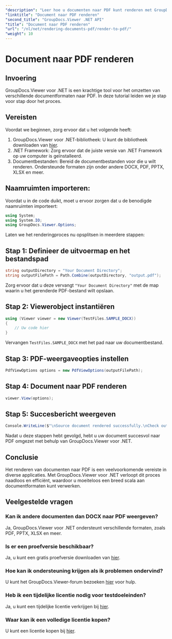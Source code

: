 ```yaml
---
"description": "Leer hoe u documenten naar PDF kunt renderen met GroupDocs.Viewer voor .NET. Inclusief stapsgewijze handleiding met vereisten en veelgestelde vragen."
"linktitle": "Document naar PDF renderen"
"second_title": "GroupDocs.Viewer .NET API"
"title": "Document naar PDF renderen"
"url": "/nl/net/rendering-documents-pdf/render-to-pdf/"
"weight": 10
---
```


# Document naar PDF renderen

## Invoering
GroupDocs.Viewer voor .NET is een krachtige tool voor het omzetten van verschillende documentformaten naar PDF. In deze tutorial leiden we je stap voor stap door het proces.
## Vereisten

Voordat we beginnen, zorg ervoor dat u het volgende heeft:
1. GroupDocs.Viewer voor .NET-bibliotheek: U kunt de bibliotheek downloaden van [hier](https://releases.groupdocs.com/viewer/net/).
2. .NET Framework: Zorg ervoor dat de juiste versie van .NET Framework op uw computer is geïnstalleerd.
3. Documentbestanden: Bereid de documentbestanden voor die u wilt renderen. Ondersteunde formaten zijn onder andere DOCX, PDF, PPTX, XLSX en meer.

## Naamruimten importeren:
Voordat u in de code duikt, moet u ervoor zorgen dat u de benodigde naamruimten importeert:
```csharp
using System;
using System.IO;
using GroupDocs.Viewer.Options;
```

Laten we het renderingproces nu opsplitsen in meerdere stappen:
## Stap 1: Definieer de uitvoermap en het bestandspad
```csharp
string outputDirectory = "Your Document Directory";
string outputFilePath = Path.Combine(outputDirectory, "output.pdf");
```
Zorg ervoor dat u deze vervangt `"Your Document Directory"` met de map waarin u het gerenderde PDF-bestand wilt opslaan.
## Stap 2: Viewerobject instantiëren
```csharp
using (Viewer viewer = new Viewer(TestFiles.SAMPLE_DOCX))
{
    // Uw code hier
}
```
Vervangen `TestFiles.SAMPLE_DOCX` met het pad naar uw documentbestand.
## Stap 3: PDF-weergaveopties instellen
```csharp
PdfViewOptions options = new PdfViewOptions(outputFilePath);
```
## Stap 4: Document naar PDF renderen
```csharp
viewer.View(options);
```
## Stap 5: Succesbericht weergeven
```csharp
Console.WriteLine($"\nSource document rendered successfully.\nCheck output in {outputDirectory}.");
```
Nadat u deze stappen hebt gevolgd, hebt u uw document succesvol naar PDF omgezet met behulp van GroupDocs.Viewer voor .NET.

## Conclusie
Het renderen van documenten naar PDF is een veelvoorkomende vereiste in diverse applicaties. Met GroupDocs.Viewer voor .NET verloopt dit proces naadloos en efficiënt, waardoor u moeiteloos een breed scala aan documentformaten kunt verwerken.
## Veelgestelde vragen
### Kan ik andere documenten dan DOCX naar PDF weergeven?
Ja, GroupDocs.Viewer voor .NET ondersteunt verschillende formaten, zoals PDF, PPTX, XLSX en meer.
### Is er een proefversie beschikbaar?
Ja, u kunt een gratis proefversie downloaden van [hier](https://releases.groupdocs.com/).
### Hoe kan ik ondersteuning krijgen als ik problemen ondervind?
U kunt het GroupDocs.Viewer-forum bezoeken [hier](https://forum.groupdocs.com/c/viewer/9) voor hulp.
### Heb ik een tijdelijke licentie nodig voor testdoeleinden?
Ja, u kunt een tijdelijke licentie verkrijgen bij [hier](https://purchase.groupdocs.com/temporary-license/).
### Waar kan ik een volledige licentie kopen?
U kunt een licentie kopen bij [hier](https://purchase.groupdocs.com/buy).